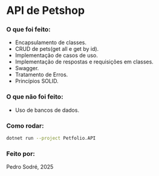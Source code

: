 # API de Petshop
### O que foi feito:
+ Encapsulamento de classes.
+ CRUD de pets(get all e get by id).
+ Implementação de casos de uso.
+ Implementação de respostas e requisições em classes.
+ Swagger.
+ Tratamento de Erros.
+ Princípios SOLID.
### O que não foi feito:
+ Uso de bancos de dados.
### Como rodar:
```bash
dotnet run --project Petfolio.API
```
### Feito por:
Pedro Sodré, 2025
